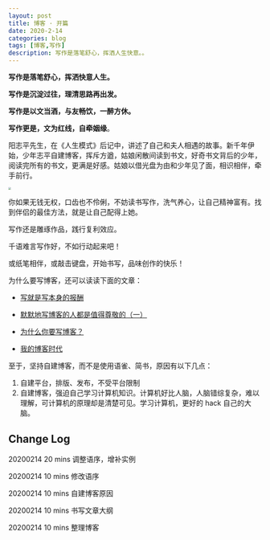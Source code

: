 ```yaml
---
layout: post
title: 博客 · 开篇
date: 2020-2-14
categories: blog
tags: [博客,写作]
description: 写作是落笔舒心，挥洒人生快意。。
---
```


**写作是落笔舒心，挥洒快意人生。**

**写作是沉淀过往，理清思路再出发。**

**写作是以文当酒，与友畅饮，一醉方休。**

**写作更是，文为红线，自牵姻缘**。

 阳志平先生，在《人生模式》后记中，讲述了自己和夫人相遇的故事。新千年伊始，少年志平自建博客，挥斥方遒，姑娘闲散间读到书文，好奇书文背后的少年，阅读完所有的书文，更满是好感。姑娘以借光盘为由和少年见了面，相识相伴，牵手前行。

<img src="https://img3.doubanio.com/view/subject/l/public/s33473179.jpg" style="zoom: 33%;" /> 

你如果无钱无权，口齿也不伶俐，不妨读书写作，洗气养心，让自己精神富有。找到伴侣的最佳方法，就是让自己配得上她。

写作还是雕琢作品，践行复利效应。

千语难言写作好，不如行动起来吧！

或纸笔相伴，或敲击键盘，开始书写，品味创作的快乐！

为什么要写博客，还可以读读下面的文章：

- [写就是写本身的报酬](https://www.cnfeat.com/blog/2015/09/15/what-i-give-is-what-i-get/)

- [默默地写博客的人都是值得尊敬的（一）](https://www.cnfeat.com/blog/2015/04/06/bloger-introduce-1/)

- [为什么你要写博客？](https://www.cnfeat.com/blog/2014/05/03/why-blog/)

- [我的博客时代](https://www.cnfeat.com/blog/2014/05/02/blog-time/)

至于，坚持自建博客，而不是使用语雀、简书，原因有以下几点：

1. 自建平台，排版、发布，不受平台限制
2. 自建博客，强迫自己学习计算机知识。计算机好比人脑，人脑错综复杂，难以理解，可计算机的原理却是清楚可见。学习计算机，更好的 hack 自己的大脑。

## Change Log

20200214 20 mins 调整语序，增补实例

20200214 10 mins 修改语序

20200214 10 mins 自建博客原因

20200214 10 mins 书写文章大纲

20200214 10 mins 整理博客